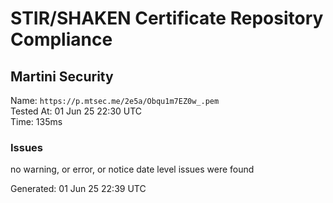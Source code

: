 # STIR/SHAKEN Certificate Repository Compliance

## Martini Security

Name: `https://p.mtsec.me/2e5a/Obqu1m7EZ0w_.pem`\
Tested At: 01 Jun 25 22:30 UTC\
Time: 135ms

### Issues

no warning, or error, or notice date level issues were found

Generated: 01 Jun 25 22:39 UTC